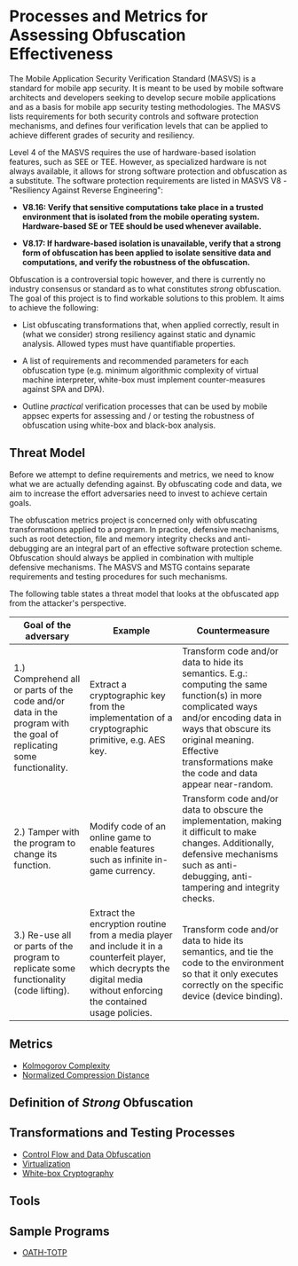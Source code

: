 # Processes and Metrics for Assessing Obfuscation Effectiveness

The Mobile Application Security Verification Standard (MASVS) is a standard for mobile app security. It is meant to be used by mobile software architects and developers seeking to develop secure mobile applications and as a basis for mobile app security testing methodologies. The MASVS lists requirements for both security controls and software protection mechanisms, and defines four verification levels that can be applied to achieve different grades of security and resiliency.

Level 4 of the MASVS requires the use of hardware-based isolation features, such as SEE or TEE. However, as specialized hardware is not always available, it allows for strong software protection and obfuscation as a substitute. The software protection requirements are listed in MASVS V8 - "Resiliency Against Reverse Engineering":

- **V8.16: Verify that sensitive computations take place in a trusted environment that is isolated from the mobile operating system. Hardware-based SE or TEE should be used whenever available.**

- **V8.17: If hardware-based isolation is unavailable, verify that a strong form of obfuscation has been applied to isolate sensitive data and computations, and verify the robustness of the obfuscation.**

Obfuscation is a controversial topic however, and there is currently no industry consensus or standard as to what constitutes *strong* obfuscation. The goal of this project is to find workable solutions to this problem. It aims to achieve the following:

* List obfuscating transformations that, when applied correctly, result in (what we consider) strong resiliency against static and dynamic analysis. Allowed types must have quantifiable properties.

* A list of requirements and recommended parameters for each obfuscation type (e.g. minimum algorithmic complexity of virtual machine interpreter, white-box must implement counter-measures against SPA and DPA).

* Outline *practical* verification processes that can be used by mobile appsec experts for assessing and / or testing the robustness of obfuscation using white-box and black-box analysis.

## Threat Model

Before we attempt to define requirements and metrics, we need to know what we are actually defending against. By obfuscating code and data, we aim to increase the effort adversaries need to invest to achieve certain goals.

The obfuscation metrics project is concerned only with obfuscating transformations applied to a program. In practice, defensive mechanisms, such as root detection, file and memory integrity checks and anti-debugging are an integral part of an effective software protection scheme. Obfuscation should always be applied in combination with multiple defensive mechanisms. The MASVS and MSTG contains separate requirements and testing procedures for such mechanisms.

The following table states a threat model that looks at the obfuscated app from the attacker's perspective.

|Goal of the adversary|Example|Countermeasure|
|---|---|---|
|1.) Comprehend all or parts of the code and/or data in the program with the goal of replicating some functionality. | Extract a cryptographic key from the implementation of a cryptographic primitive, e.g. AES key.  |Transform code and/or data to hide its semantics. E.g.: computing the same function(s) in more complicated ways and/or encoding data in ways that obscure its original meaning. Effective transformations make the code and data appear near-random. |
|2.) Tamper with the program to change its function. | Modify code of an online game to enable features such as infinite in-game currency.  |Transform code and/or data to obscure the implementation, making it difficult to make changes. Additionally, defensive mechanisms such as anti-debugging, anti-tampering and integrity checks. |
|3.) Re-use all or parts of the program to replicate some functionality (code lifting). |Extract the encryption routine from a media player and include it in a counterfeit player, which decrypts the digital media without enforcing the contained usage policies.|Transform code and/or data to hide its semantics, and tie the code to the environment so that it only executes correctly on the specific device (device binding). |

## Metrics
- [Kolmogorov Complexity](https://github.com/b-mueller/obfuscation-metrics/blob/master/02a_kolmogorov_complexity.md)
- [Normalized Compression Distance](https://github.com/b-mueller/obfuscation-metrics/blob/master/02b_normalized_compression_distance.md)

## Definition of *Strong* Obfuscation

## Transformations and Testing Processes

- [Control Flow and Data Obfuscation](https://github.com/b-mueller/obfuscation-metrics/blob/master/03a_control_flow_and_data_obfuscation.md)
- [Virtualization](https://github.com/b-mueller/obfuscation-metrics/blob/master/03b_virtualization.md)
- [White-box Cryptography](https://github.com/b-mueller/obfuscation-metrics/blob/master/03c_whitebox_cryptography.md)

## Tools

## Sample Programs

- [OATH-TOTP](https://github.com/b-mueller/obfuscation-metrics/tree/master/testprograms/oath-totp)
